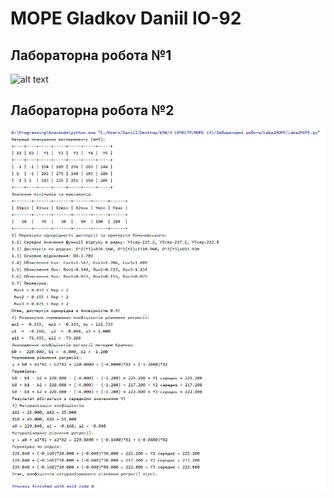 # MOPE Gladkov Daniil ІО-92
## Лабораторна робота №1
![alt text](png/Laba1MOPE.png)
## Лабораторна робота №2
![alt text](png/Laba2MOPE.png)
